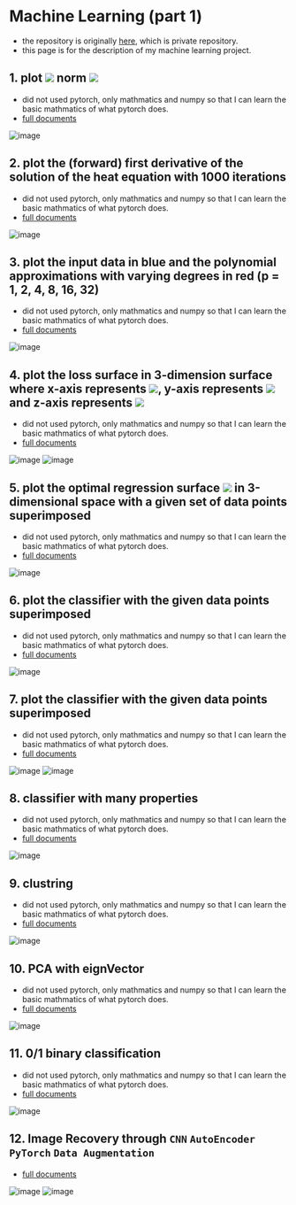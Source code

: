 # Machine Learning (part 1)
* the repository is originally [here](https://github.com/v1r4m/assignment-machine-learning), which is private repository.
* this page is for the description of my machine learning project.

## 1. plot <img src="https://latex.codecogs.com/gif.latex?L_2^2" /> norm <img src="https://latex.codecogs.com/gif.latex?I_x^2+I_y^2"/>
* did not used pytorch, only mathmatics and numpy so that I can learn the basic mathmatics of what pytorch does.
* [full documents](https://github.com/v1r4m/MLmd/blob/main/1.md)

![image](https://user-images.githubusercontent.com/26866063/148642774-8e3950b6-0eaf-4e07-853e-a6df786bf926.png)

## 2. plot the (forward) first derivative of the solution of the heat equation with 1000 iterations
* did not used pytorch, only mathmatics and numpy so that I can learn the basic mathmatics of what pytorch does.
* [full documents](https://github.com/v1r4m/MLmd/blob/main/ml%202.pdf)

![image](https://user-images.githubusercontent.com/26866063/148642818-9f4bd2ed-de66-4a11-b919-a1c08394db76.png)


## 3. plot the input data in blue and the polynomial approximations with varying degrees in red (p = 1, 2, 4, 8, 16, 32)
* did not used pytorch, only mathmatics and numpy so that I can learn the basic mathmatics of what pytorch does.
* [full documents](https://github.com/v1r4m/MLmd/blob/main/ml3.pdf)

![image](https://user-images.githubusercontent.com/26866063/148643042-e5a59f3e-37d3-4a19-82e6-75de1d9aec1e.png)

## 4. plot the loss surface in 3-dimension surface where x-axis represents <img src="https://latex.codecogs.com/gif.latex?\theta_0" />, y-axis represents <img src="https://latex.codecogs.com/gif.latex?\theta_1" /> and z-axis represents <img src="https://latex.codecogs.com/gif.latex?\mathcal{L}" />
* did not used pytorch, only mathmatics and numpy so that I can learn the basic mathmatics of what pytorch does.
* [full documents](https://github.com/v1r4m/MLmd/blob/main/ml4.pdf)

![image](https://user-images.githubusercontent.com/26866063/148643401-d7835f52-a642-469e-a769-611f9362d70a.png)
![image](https://user-images.githubusercontent.com/26866063/148643403-adb60acb-082a-4814-bd32-fae9918c2a5c.png)

## 5. plot the optimal regression surface <img src="https://latex.codecogs.com/gif.latex?\hat{f}(\theta^*)" /> in 3-dimensional space with a given set of data points superimposed
* did not used pytorch, only mathmatics and numpy so that I can learn the basic mathmatics of what pytorch does.
* [full documents](https://github.com/v1r4m/MLmd/blob/main/ml5.pdf)

![image](https://user-images.githubusercontent.com/26866063/148643486-ec060bd7-bad1-456c-9a15-6939f8725821.png)

## 6. plot the classifier with the given data points superimposed
* did not used pytorch, only mathmatics and numpy so that I can learn the basic mathmatics of what pytorch does.
* [full documents](https://github.com/v1r4m/MLmd/blob/main/ml6.pdf)

![image](https://user-images.githubusercontent.com/26866063/148643589-9c0196a4-2c8a-4ec0-b204-1f6759400e77.png)

## 7. plot the classifier with the given data points superimposed
* did not used pytorch, only mathmatics and numpy so that I can learn the basic mathmatics of what pytorch does.
* [full documents](https://github.com/v1r4m/MLmd/blob/main/ml7.pdf)

![image](https://user-images.githubusercontent.com/26866063/148643711-4892968a-ecfc-49c7-b0fd-a6d6f9d962e4.png)
![image](https://user-images.githubusercontent.com/26866063/148643723-34619ff3-27fe-4ef6-9727-c3e711fe8d92.png)

## 8. classifier with many properties
* did not used pytorch, only mathmatics and numpy so that I can learn the basic mathmatics of what pytorch does.
* [full documents](https://github.com/v1r4m/MLmd/blob/main/ml8.pdf)

![image](https://user-images.githubusercontent.com/26866063/148643819-3143256a-98c6-4860-bc5b-c3defe483a66.png)

## 9. clustring
* did not used pytorch, only mathmatics and numpy so that I can learn the basic mathmatics of what pytorch does.
* [full documents](https://github.com/v1r4m/MLmd/blob/main/ml9.pdf)

![image](https://user-images.githubusercontent.com/26866063/148677901-eefbd377-eedb-4aad-9538-c8e325ff2d95.png)

## 10. PCA with eignVector
* did not used pytorch, only mathmatics and numpy so that I can learn the basic mathmatics of what pytorch does.
* [full documents](https://github.com/v1r4m/MLmd/blob/main/ml10.pdf)

![image](https://user-images.githubusercontent.com/26866063/149125471-a8be946f-8bb1-4e46-ab0e-b5b4f2680be7.png)

## 11. 0/1 binary classification
* did not used pytorch, only mathmatics and numpy so that I can learn the basic mathmatics of what pytorch does.
* [full documents](https://github.com/v1r4m/MLmd/blob/main/ml11.pdf)

![image](https://user-images.githubusercontent.com/26866063/149126955-bf402c84-4e5d-4043-86aa-e75174a37c07.png)

## 12. Image Recovery through `CNN` `AutoEncoder` `PyTorch` `Data Augmentation`
* [full documents](https://github.com/v1r4m/MLmd/blob/main/ml12.pdf)

![image](https://user-images.githubusercontent.com/26866063/149494883-be7ee3eb-bf7e-47e8-8316-7f0946c76cfe.png)
![image](https://user-images.githubusercontent.com/26866063/149494914-c9d8aefa-7d5f-4a6d-a4f5-993aef1a6eeb.png)


